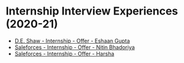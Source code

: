 # Internship Interview Experiences (2020-21)

* [D.E. Shaw - Internship - Offer - Eshaan Gupta](https://www.geeksforgeeks.org/de-shaw-internship-interview-experience-on-campus-2021/)
* [Saleforces - Internship - Offer - Nitin Bhadoriya](https://www.geeksforgeeks.org/salesforce-interview-experience-for-on-campus-internship-2021/)
* [Saleforces - Internship - Offer - Harsha](https://www.geeksforgeeks.org/salesforce-interview-experience-for-sde-intern-on-campus/)
